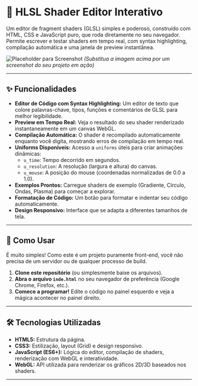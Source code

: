 # 🎨 HLSL Shader Editor Interativo

Um editor de fragment shaders (GLSL) simples e poderoso, construído com HTML, CSS e JavaScript puro, que roda diretamente no seu navegador. Permite escrever e testar shaders em tempo real, com syntax highlighting, compilação automática e uma janela de preview instantânea.

![Placeholder para Screenshot](https://via.placeholder.com/800x400.png?text=Adicione+um+screenshot+do+seu+editor+aqui!)
*(Substitua a imagem acima por um screenshot do seu projeto em ação)*

---

## ✨ Funcionalidades

- **Editor de Código com Syntax Highlighting:** Um editor de texto que colore palavras-chave, tipos, funções e comentários de GLSL para melhor legibilidade.
- **Preview em Tempo Real:** Veja o resultado do seu shader renderizado instantaneamente em um canvas WebGL.
- **Compilação Automática:** O shader é recompilado automaticamente enquanto você digita, mostrando erros de compilação em tempo real.
- **Uniforms Disponíveis:** Acesso a `uniforms` úteis para criar animações dinâmicas:
  - `u_time`: Tempo decorrido em segundos.
  - `u_resolution`: A resolução (largura e altura) do canvas.
  - `u_mouse`: A posição do mouse (coordenadas normalizadas de 0.0 a 1.0).
- **Exemplos Prontos:** Carregue shaders de exemplo (Gradiente, Círculo, Ondas, Plasma) para começar a explorar.
- **Formatação de Código:** Um botão para formatar e indentar seu código automaticamente.
- **Design Responsivo:** Interface que se adapta a diferentes tamanhos de tela.

---

## 🚀 Como Usar

É muito simples! Como este é um projeto puramente front-end, você não precisa de um servidor ou de qualquer processo de build.

1.  **Clone este repositório** (ou simplesmente baixe os arquivos).
2.  **Abra o arquivo `inde.html`** no seu navegador de preferência (Google Chrome, Firefox, etc.).
3.  **Comece a programar!** Edite o código no painel esquerdo e veja a mágica acontecer no painel direito.

---

## 🛠️ Tecnologias Utilizadas

- **HTML5:** Estrutura da página.
- **CSS3:** Estilização, layout (Grid) e design responsivo.
- **JavaScript (ES6+):** Lógica do editor, compilação de shaders, renderização com WebGL e interatividade.
- **WebGL:** API utilizada para renderizar os gráficos 2D/3D baseados nos shaders.

---

